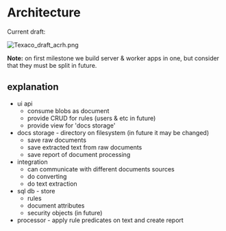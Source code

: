 # Architecture

Current draft:

![Texaco_draft_acrh.png]()

**Note:** on first milestone we build server & worker apps in one, but consider that they must be split in future.

## explanation

* ui api
    * consume blobs as document
    * provide CRUD for rules (users & etc in future)
    * provide view for 'docs storage'
* docs storage - directory on filesystem (in future it may be changed)
    * save raw documents
    * save extracted text from raw documents
    * save report of document processing
* integration
    * can communicate with different documents sources
    * do converting
    * do text extraction
* sql db - store
    * rules
    * document attributes
    * security objects (in future)
* processor - apply rule predicates on text and create report